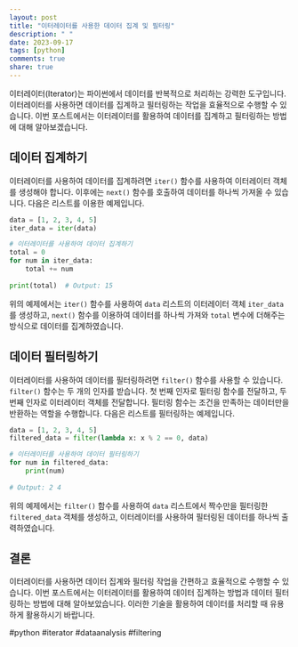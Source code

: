 ```yaml
---
layout: post
title: "이터레이터를 사용한 데이터 집계 및 필터링"
description: " "
date: 2023-09-17
tags: [python]
comments: true
share: true
---
```


이터레이터(Iterator)는 파이썬에서 데이터를 반복적으로 처리하는 강력한 도구입니다. 이터레이터를 사용하면 데이터를 집계하고 필터링하는 작업을 효율적으로 수행할 수 있습니다. 이번 포스트에서는 이터레이터를 활용하여 데이터를 집계하고 필터링하는 방법에 대해 알아보겠습니다.

## 데이터 집계하기

이터레이터를 사용하여 데이터를 집계하려면 `iter()` 함수를 사용하여 이터레이터 객체를 생성해야 합니다. 이후에는 `next()` 함수를 호출하여 데이터를 하나씩 가져올 수 있습니다. 다음은 리스트를 이용한 예제입니다.

```python
data = [1, 2, 3, 4, 5]
iter_data = iter(data)

# 이터레이터를 사용하여 데이터 집계하기
total = 0
for num in iter_data:
    total += num
    
print(total)  # Output: 15
```

위의 예제에서는 `iter()` 함수를 사용하여 `data` 리스트의 이터레이터 객체 `iter_data`를 생성하고, `next()` 함수를 이용하여 데이터를 하나씩 가져와 `total` 변수에 더해주는 방식으로 데이터를 집계하였습니다.

## 데이터 필터링하기

이터레이터를 사용하여 데이터를 필터링하려면 `filter()` 함수를 사용할 수 있습니다. `filter()` 함수는 두 개의 인자를 받습니다. 첫 번째 인자로 필터링 함수를 전달하고, 두 번째 인자로 이터레이터 객체를 전달합니다. 필터링 함수는 조건을 만족하는 데이터만을 반환하는 역할을 수행합니다. 다음은 리스트를 필터링하는 예제입니다.

```python
data = [1, 2, 3, 4, 5]
filtered_data = filter(lambda x: x % 2 == 0, data)

# 이터레이터를 사용하여 데이터 필터링하기
for num in filtered_data:
    print(num)
    
# Output: 2 4
```

위의 예제에서는 `filter()` 함수를 사용하여 `data` 리스트에서 짝수만을 필터링한 `filtered_data` 객체를 생성하고, 이터레이터를 사용하여 필터링된 데이터를 하나씩 출력하였습니다.

## 결론

이터레이터를 사용하면 데이터 집계와 필터링 작업을 간편하고 효율적으로 수행할 수 있습니다. 이번 포스트에서는 이터레이터를 활용하여 데이터 집계하는 방법과 데이터 필터링하는 방법에 대해 알아보았습니다. 이러한 기술을 활용하여 데이터를 처리할 때 유용하게 활용하시기 바랍니다.

#python #iterator #dataanalysis #filtering